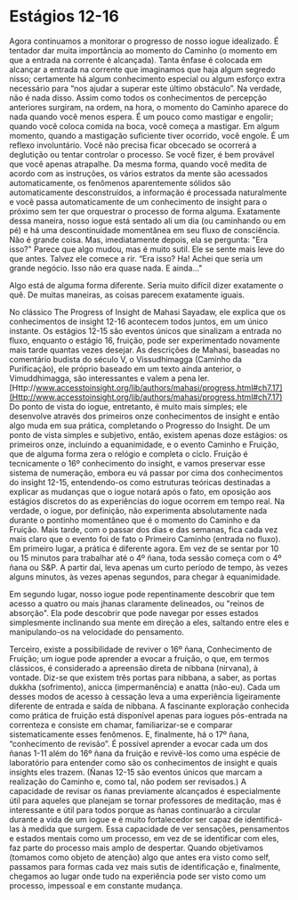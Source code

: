 # Estágios 12-16

Agora continuamos a monitorar o progresso de nosso iogue idealizado. É tentador dar muita importância ao momento do Caminho (o momento em que a entrada na corrente é alcançada). Tanta ênfase é colocada em alcançar a entrada na corrente que imaginamos que haja algum segredo nisso; certamente há algum conhecimento especial ou algum esforço extra necessário para “nos ajudar a superar este último obstáculo”. Na verdade, não é nada disso. Assim como todos os conhecimentos de percepção anteriores surgiram, na ordem, na hora, o momento do Caminho aparece do nada quando você menos espera. É um pouco como mastigar e engolir; quando você coloca comida na boca, você começa a mastigar. Em algum momento, quando a mastigação suficiente tiver ocorrido, você engole. É um reflexo involuntário. Você não precisa ficar obcecado se ocorrerá a deglutição ou tentar controlar o processo. Se você fizer, é bem provável que você apenas atrapalhe. Da mesma forma, quando você medita de acordo com as instruções, os vários estratos da mente são acessados ​​automaticamente, os fenômenos aparentemente sólidos são automaticamente desconstruídos, a informação é processada naturalmente e você passa automaticamente de um conhecimento de insight para o próximo sem ter que orquestrar o processo de forma alguma. Exatamente dessa maneira, nosso iogue está sentado ali um dia (ou caminhando ou em pé) e há uma descontinuidade momentânea em seu fluxo de consciência. Não é grande coisa. Mas, imediatamente depois, ela se pergunta: "Era isso?" Parece que algo mudou, mas é muito sutil. Ele se sente mais leve do que antes. Talvez ele comece a rir. “Era isso? Ha! Achei que seria um grande negócio. Isso não era quase nada. E ainda…" 

Algo está de alguma forma diferente. Seria muito difícil dizer exatamente o quê. De muitas maneiras, as coisas parecem exatamente iguais.

No clássico The Progress of Insight de Mahasi Sayadaw, ele explica que os conhecimentos de insight 12-16 acontecem todos juntos, em um único instante. Os estágios 12-15 são eventos únicos que sinalizam a entrada no fluxo, enquanto o estágio 16, fruição, pode ser experimentado novamente mais tarde quantas vezes desejar. As descrições de Mahasi, baseadas no comentário budista do século V, o Vissudhimagga (Caminho da Purificação), ele próprio baseado em um texto ainda anterior, o Vimuddhimagga, são interessantes e valem a pena ler. [Http://www.accesstoinsight.org/lib/authors/mahasi/progress.html#ch7.17](Http://www.accesstoinsight.org/lib/authors/mahasi/progress.html#ch7.17) Do ponto de vista do iogue, entretanto, é muito mais simples; ele desenvolve através dos primeiros onze conhecimentos de insight e então algo muda em sua prática, completando o Progresso do Insight. De um ponto de vista simples e subjetivo, então, existem apenas doze estágios: os primeiros onze, incluindo a equanimidade, e o evento Caminho e Fruição, que de alguma forma zera o relógio e completa o ciclo. Fruição é tecnicamente o 16º conhecimento do insight, e vamos preservar esse sistema de numeração, embora eu vá passar por cima dos conhecimentos do insight 12-15, entendendo-os como estruturas teóricas destinadas a explicar as mudanças que o iogue notará após o fato, em oposição aos estágios discretos do as experiências do iogue ocorrem em tempo real. Na verdade, o iogue, por definição, não experimenta absolutamente nada durante o pontinho momentâneo que é o momento do Caminho e da Fruição.
Mais tarde, com o passar dos dias e das semanas, fica cada vez mais claro que o evento foi de fato o Primeiro Caminho (entrada no fluxo). Em primeiro lugar, a prática é diferente agora. Em vez de se sentar por 10 ou 15 minutos para trabalhar até o 4º ñana, toda sessão começa com o 4º ñana ou S&P. A partir daí, leva apenas um curto período de tempo, às vezes alguns minutos, às vezes apenas segundos, para chegar à equanimidade.

Em segundo lugar, nosso iogue pode repentinamente descobrir que tem acesso a quatro ou mais jhanas claramente delineados, ou "reinos de absorção". Ela pode descobrir que pode navegar por esses estados simplesmente inclinando sua mente em direção a eles, saltando entre eles e manipulando-os na velocidade do pensamento.

Terceiro, existe a possibilidade de reviver o 16º ñana, Conhecimento de Fruição; um iogue pode aprender a evocar a fruição, o que, em termos clássicos, é considerado a apreensão direta de nibbana (nirvana), à vontade. Diz-se que existem três portas para nibbana, a saber, as portas dukkha (sofrimento), anicca (impermanência) e anatta (não-eu). Cada um desses modos de acesso à cessação leva a uma experiência ligeiramente diferente de entrada e saída de nibbana. A fascinante exploração conhecida como prática de fruição está disponível apenas para iogues pós-entrada na correnteza e consiste em chamar, familiarizar-se e comparar sistematicamente esses fenômenos.
E, finalmente, há o 17º ñana, “conhecimento de revisão”. É possível aprender a evocar cada um dos ñanas 1-11 além do 16º ñana da fruição e revivê-los como uma espécie de laboratório para entender como são os conhecimentos de insight e quais insights eles trazem. (Ñanas 12-15 são eventos únicos que marcam a realização do Caminho e, como tal, não podem ser revisados.) A capacidade de revisar os ñanas previamente alcançados é especialmente útil para aqueles que planejam se tornar professores de meditação, mas é interessante e útil para todos porque as ñanas continuarão a circular durante a vida de um iogue e é muito fortalecedor ser capaz de identificá-las à medida que surgem. Essa capacidade de ver sensações, pensamentos e estados mentais como um processo, em vez de se identificar com eles, faz parte do processo mais amplo de despertar. Quando objetivamos (tomamos como objeto de atenção) algo que antes era visto como self, passamos para formas cada vez mais sutis de identificação e, finalmente, chegamos ao lugar onde tudo na experiência pode ser visto como um processo, impessoal e em constante mudança.